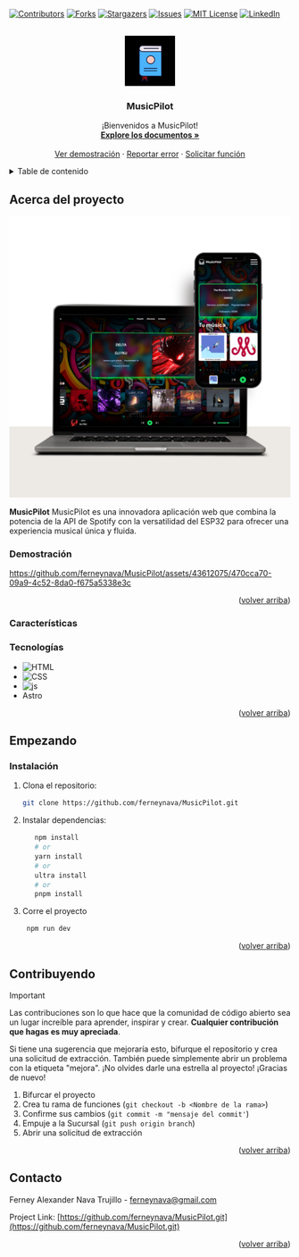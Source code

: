 <a name="volver-arriba"></a>

[![Contributors][contributors-shield]][contributors-url]
[![Forks][forks-shield]][forks-url]
[![Stargazers][stars-shield]][stars-url]
[![Issues][issues-shield]][issues-url]
[![MIT License][license-shield]][license-url]
[![LinkedIn][linkedin-shield]][linkedin-url]


<br />
<div align="center">
  <a href="https://github.com/ferneynava/MusicPilot.git">
    <img src="./public/112-book-morph-linealtrans.gif" alt="Logo" width="90" height="90">
  </a>

  <h3 align="center">MusicPilot</h3>

  <p align="center">
    ¡Bienvenidos a MusicPilot!
    <br />
    <a href="https://github.com/ferneynava/MusicPilot.git"><strong>Explore los documentos »</strong></a>
    <br />
    <br />
    <a href="#demostración">Ver demostración</a>
    ·
    <a href="https://github.com/ferneynava/MusicPilot/issues">Reportar error</a>
    ·
    <a href="https://github.com/ferneynava/MusicPilot/pulls">Solicitar función</a>
  </p>
</div>



<!-- TABLE OF CONTENTS -->
<details>
  <summary>Table de contenido</summary>
  <ol>
    <li>
      <a href="#acerca-del-proyecto">Acerca del proyecto</a>
      <ul>
        <li><a href="#Características"> Características</a></li>
        <li><a href="#tecnologías">Tecnologías</a></li>
      </ul>
    </li>
    <li>
      <a href="#empezando">Empezando</a>
      <ul>
        <li><a href="#requisitosprevios">Requisitos previos</a></li>
        <li><a href="#instalación">Instalación</a></li>
      </ul>
    </li>
    <li><a href="#uso">Uso</a></li>
    <li><a href="#contribuyendo">Contribuyendo</a></li>
    <li><a href="#licencia">Licencia</a></li>
    <li><a href="#contacto">Contacto</a></li>
  </ol>
</details>


## Acerca del proyecto

[![Product Name Screen Shot][product-screenshot]](https://ferneynava.com)
 
**MusicPilot**  MusicPilot es una innovadora aplicación web que combina la potencia de la API de Spotify con la versatilidad del ESP32 para ofrecer una experiencia musical única y fluida. 

### Demostración


https://github.com/ferneynava/MusicPilot/assets/43612075/470cca70-09a9-4c52-8da0-f675a5338e3c


<p align="right">(<a href="#volver-arriba">volver arriba</a>)</p>

### Características

### Tecnologías

* ![HTML]
* ![CSS]
* ![js]
* Astro

<p align="right">(<a href="#volver-arriba">volver arriba</a>)</p>



## Empezando

### Instalación

1. Clona el repositorio:
   ```sh
   git clone https://github.com/ferneynava/MusicPilot.git
   ```
2. Instalar dependencias: 
   ```sh
      npm install
      # or
      yarn install
      # or
      ultra install
      # or
      pnpm install
   ```
3. Corre el proyecto 
   ```sh
    npm run dev
   ```
<p align="right">(<a href="#volver-arriba">volver arriba</a>)</p>

## Contribuyendo
> [!IMPORTANT]
> Las contribuciones son lo que hace que la comunidad de código abierto sea un lugar increíble para aprender, inspirar y crear. **Cualquier contribución que hagas es muy apreciada**.

Si tiene una sugerencia que mejoraría esto, bifurque el repositorio y crea una solicitud de extracción. También puede simplemente abrir un problema con la etiqueta "mejora". ¡No olvides darle una estrella al proyecto! ¡Gracias de nuevo!

1. Bifurcar el proyecto
2. Crea tu rama de funciones (`git checkout -b <Nombre de la rama>`)
3. Confirme sus cambios (`git commit -m "mensaje del commit'`)
4. Empuje a la Sucursal (`git push origin branch`)
5. Abrir una solicitud de extracción

<p align="right">(<a href="#volver-arriba">volver arriba</a>)</p>


## Contacto

Ferney Alexander Nava Trujillo - ferneynava@gmail.com

Project Link: [https://github.com/ferneynava/MusicPilot.git](https://github.com/ferneynava/MusicPilot.git)

<p align="right">(<a href="#volver-arriba">volver arriba</a>)</p>

<!-- MARKDOWN LINKS & IMAGES -->
<!-- https://www.markdownguide.org/basic-syntax/#reference-style-links -->
[contributors-shield]: https://img.shields.io/github/contributors/ferneynava/portafolioFerneyDev.svg?style=for-the-badge
[contributors-url]: https://github.com/ferneynava/portafolioFerneyDev/graphs/contributors
[forks-shield]: https://img.shields.io/github/forks/ferneynava/portafolioFerneyDev.svg?style=for-the-badge
[forks-url]: https://github.com/ferneynava/portafolioFerneyDev/network/members
[stars-shield]: https://img.shields.io/github/stars/ferneynava/portafolioFerneyDev.svg?style=for-the-badge
[stars-url]: https://github.com/ferneynava/portafolioFerneyDev/stargazers
[issues-shield]: https://img.shields.io/github/issues/ferneynava/portafolioFerneyDev.svg?style=for-the-badge
[issues-url]: https://github.com/ferneynava/MusicPilot/issues
[license-shield]: https://img.shields.io/github/license/github_username/repo_name.svg?style=for-the-badge
[license-url]: https://github.com/github_username/repo_name/blob/master/LICENSE.txt
[linkedin-shield]: https://img.shields.io/badge/-LinkedIn-black.svg?style=for-the-badge&logo=linkedin&colorB=555
[linkedin-url]: https://www.linkedin.com/in/ferney-alexander-nava-trujillo-0478a8118/
[product-screenshot]: /public/Minimalist%20Website%20Launch%20Computer%20Mockup%20Instagram%20Post.png
[HTML]: https://img.shields.io/badge/HTML5-E34F26?style=for-the-badge&logo=html5&logoColor=white
[CSS]: https://img.shields.io/badge/CSS3-1572B6?style=for-the-badge&logo=css3&logoColor=white
[js]: https://img.shields.io/badge/JavaScript-323330?style=for-the-badge&logo=javascript&logoColor=F7DF1E

